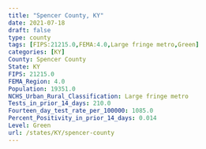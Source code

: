 ```yaml
---
title: "Spencer County, KY"
date: 2021-07-18
draft: false
type: county
tags: [FIPS:21215.0,FEMA:4.0,Large fringe metro,Green]
categories: [KY]
County: Spencer County
State: KY
FIPS: 21215.0
FEMA_Region: 4.0
Population: 19351.0
NCHS_Urban_Rural_Classification: Large fringe metro
Tests_in_prior_14_days: 210.0
Fourteen_day_test_rate_per_100000: 1085.0
Percent_Positivity_in_prior_14_days: 0.014
Level: Green
url: /states/KY/spencer-county
---
```




